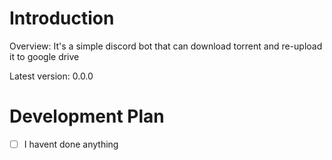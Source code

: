 # Introduction
Overview: It's a simple discord bot that can download torrent and re-upload it to google drive

Latest version: 0.0.0

# Development Plan
- [ ] I havent done anything